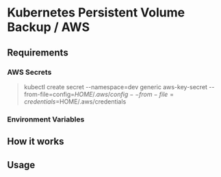 Kubernetes Persistent Volume Backup / AWS
==================================================================

Requirements
------------

### AWS Secrets
> kubectl create secret --namespace=dev generic aws-key-secret --from-file=config=$HOME/.aws/config --from-file=credentials=$HOME/.aws/credentials

### Environment Variables



How it works
------------


Usage
------------


